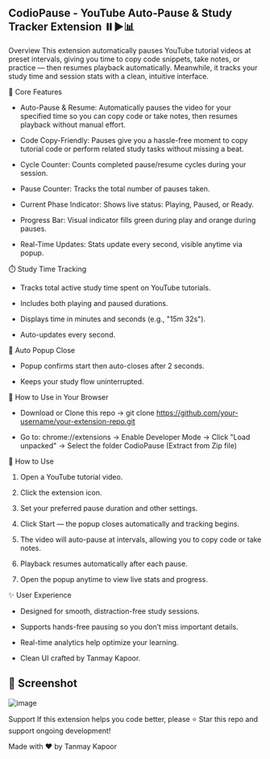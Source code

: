 ## **CodioPause** - YouTube Auto-Pause & Study Tracker Extension ⏸️▶️📊


Overview
This extension automatically pauses YouTube tutorial videos at preset intervals, giving you time to copy code snippets, take notes, or practice — then resumes playback automatically. Meanwhile, it tracks your study time and session stats with a clean, intuitive interface.

🚀 Core Features
* Auto-Pause & Resume:
Automatically pauses the video for your specified time so you can copy code or take notes, then resumes playback without manual effort.

* Code Copy-Friendly:
Pauses give you a hassle-free moment to copy tutorial code or perform related study tasks without missing a beat.

* Cycle Counter:
Counts completed pause/resume cycles during your session.

* Pause Counter:
Tracks the total number of pauses taken.

* Current Phase Indicator:
Shows live status: Playing, Paused, or Ready.

* Progress Bar:
Visual indicator fills green during play and orange during pauses.

* Real-Time Updates:
Stats update every second, visible anytime via popup.

⏱️ Study Time Tracking
* Tracks total active study time spent on YouTube tutorials.

* Includes both playing and paused durations.

* Displays time in minutes and seconds (e.g., "15m 32s").

* Auto-updates every second.

🚀 Auto Popup Close
* Popup confirms start then auto-closes after 2 seconds.

* Keeps your study flow uninterrupted.

🧩 How to Use in Your Browser
* Download or Clone this repo
→ git clone https://github.com/your-username/your-extension-repo.git

* Go to: chrome://extensions
→ Enable Developer Mode
→ Click "Load unpacked"
→ Select the folder CodioPause (Extract from Zip file)

🎯 How to Use
1. Open a YouTube tutorial video.

2. Click the extension icon.

3. Set your preferred pause duration and other settings.

4. Click Start — the popup closes automatically and tracking begins.

5. The video will auto-pause at intervals, allowing you to copy code or take notes.

6. Playback resumes automatically after each pause.

7. Open the popup anytime to view live stats and progress.

✨ User Experience
* Designed for smooth, distraction-free study sessions.

* Supports hands-free pausing so you don’t miss important details.

* Real-time analytics help optimize your learning.

* Clean UI crafted by Tanmay Kapoor.

## 📸 Screenshot
![image](https://github.com/user-attachments/assets/d4ba8940-d794-4385-8046-3826615c9a8c)

Support
If this extension helps you code better, please ⭐️ Star this repo and support ongoing development!

Made with ❤️ by Tanmay Kapoor
